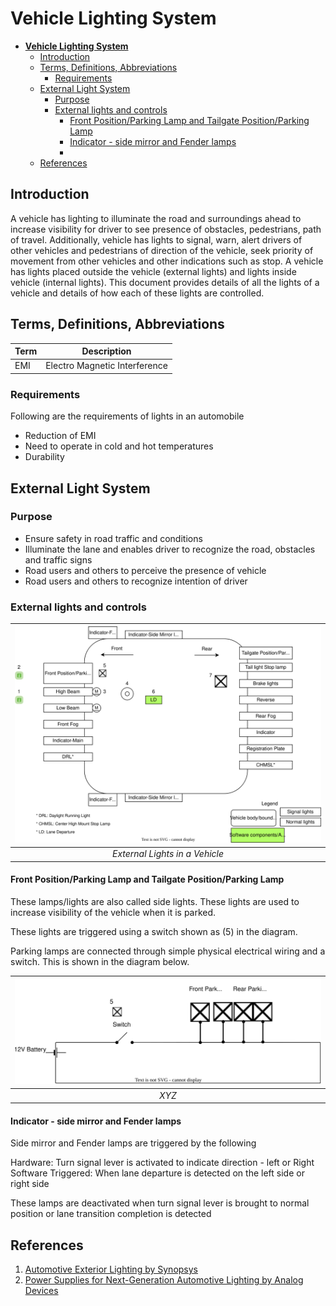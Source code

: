# **Vehicle Lighting System**


- [**Vehicle Lighting System**](#vehicle-lighting-system)
  - [Introduction](#introduction)
  - [Terms, Definitions, Abbreviations](#terms-definitions-abbreviations)
    - [Requirements](#requirements)
  - [External Light System](#external-light-system)
    - [Purpose](#purpose)
    - [External lights and controls](#external-lights-and-controls)
      - [Front Position/Parking Lamp and Tailgate Position/Parking Lamp](#front-positionparking-lamp-and-tailgate-positionparking-lamp)
      - [Indicator - side mirror and Fender lamps](#indicator---side-mirror-and-fender-lamps)
      - [](#)
  - [References](#references)

## Introduction
A vehicle has lighting to illuminate the road and surroundings ahead to increase visibility for driver to see presence of obstacles, pedestrians, path of travel. Additionally, vehicle has lights to signal, warn, alert drivers of other vehicles and pedestrians of direction of the vehicle, seek priority of movement from other vehicles and other indications such as stop. A vehicle has lights placed outside the vehicle (external lights) and lights inside vehicle (internal lights). This document provides details of all the lights of a vehicle and details of how each of these lights are controlled.

## Terms, Definitions, Abbreviations

| Term | Description |
|------|-------------|
| EMI  | Electro Magnetic Interference |


### Requirements

Following are the requirements of lights in an automobile

* Reduction of EMI
* Need to operate in cold and hot temperatures
* Durability

 

## External Light System

### Purpose

* Ensure safety in road traffic and conditions
* Illuminate the lane and enables driver to recognize the road, obstacles and traffic signs
* Road users and others to perceive the presence of vehicle
* Road users and others to recognize intention of driver

### External lights and controls


| ![External Lights](ExternalLights.svg) |
| :------------------------------------: |
|                 *External Lights in a Vehicle*                  |

#### Front Position/Parking Lamp and Tailgate Position/Parking Lamp
These lamps/lights are also called side lights. These lights are used to increase visibility of the vehicle when it is parked.

These lights are triggered using a switch shown as (5) in the diagram.

Parking lamps are connected through simple physical electrical wiring and a switch. This is shown in the diagram below.


| ![Parking Lights Wiring](ParkingLightsWiring.svg) |
| :------------------------------------: |
|                 *XYZ*                  |

#### Indicator - side mirror and Fender lamps
Side mirror and Fender lamps are triggered by the following

Hardware: Turn signal lever is activated to indicate direction - left or Right
Software Triggered: When lane departure is detected on the left side or right side

These lamps are deactivated when turn signal lever is brought to normal position or lane transition completion is detected



#### 

## References
1. [Automotive Exterior Lighting by Synopsys](https://www.synopsys.com/automotive/what-is-automotive-exterior-lighting.html)
2. [Power Supplies for Next-Generation Automotive Lighting by Analog Devices](https://www.analog.com/en/technical-articles/power-supplies-for-nextgeneration-automotive-lighting.html)